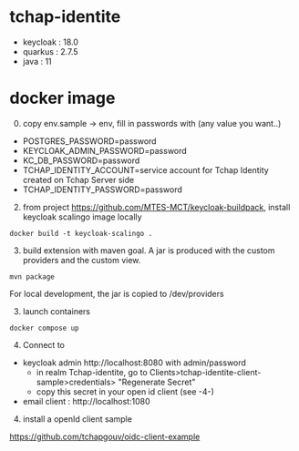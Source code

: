 # tchap-identite

- keycloak : 18.0
- quarkus : 2.7.5
- java : 11

# docker image

0. copy env.sample -> env, fill in passwords with (any value you want..)
- POSTGRES_PASSWORD=password
- KEYCLOAK_ADMIN_PASSWORD=password
- KC_DB_PASSWORD=password
- TCHAP_IDENTITY_ACCOUNT=service account for Tchap Identity created on Tchap Server side
- TCHAP_IDENTITY_PASSWORD=password

2. from project https://github.com/MTES-MCT/keycloak-buildpack, install keycloak scalingo image locally

` docker build -t keycloak-scalingo . `

3. build extension with maven goal. A jar is produced with the custom providers and the custom view.  

`mvn package`

For local development, the jar is copied to /dev/providers

3. launch containers

`docker compose up`

4. Connect to 
- keycloak admin http://localhost:8080 with admin/password
  - in realm Tchap-identite, go to Clients>tchap-identite-client-sample>credentials> "Regenerate Secret"
  - copy this secret in your open id client (see -4-)
- email client : http://localhost:1080

4. install a openId client sample 

https://github.com/tchapgouv/oidc-client-example


